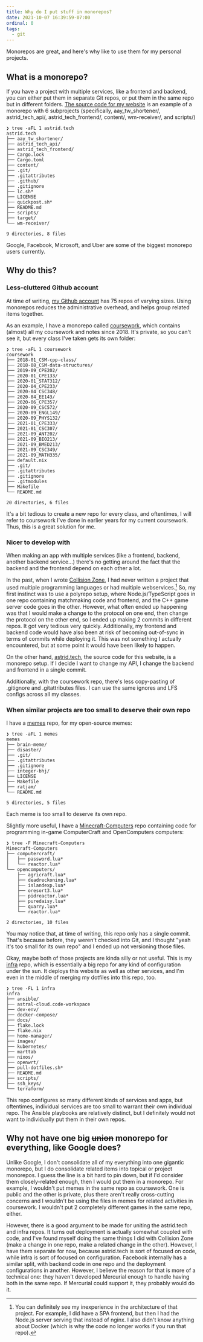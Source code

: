 ```yaml
---
title: Why do I put stuff in monorepos?
date: 2021-10-07 16:39:59-07:00
ordinal: 0
tags:
  - git
---
```


Monorepos are great, and here's why like to use them for my personal projects.

<!-- excerpt -->

## What is a monorepo?

If you have a project with multiple services, like a frontend and backend, you
can either put them in separate Git repos, or put them in the same repo but in
different folders.
[The source code for my website](https://github.com/astralbijection/astrid.tech)
is an example of a monorepo with 6 subprojects (specifically, aay_tw_shortener/,
astrid_tech_api/, astrid_tech_frontend/, content/, wm-receiver/, and scripts/)

```
❯ tree -aFL 1 astrid.tech
astrid.tech
├── aay_tw_shortener/
├── astrid_tech_api/
├── astrid_tech_frontend/
├── Cargo.lock
├── Cargo.toml
├── content/
├── .git/
├── .gitattributes
├── .github/
├── .gitignore
├── lc.sh*
├── LICENSE
├── quickpost.sh*
├── README.md
├── scripts/
├── target/
└── wm-receiver/

9 directories, 8 files
```

Google, Facebook, Microsoft, and Uber are some of the biggest monorepo users
currently.

## Why do this?

### Less-cluttered Github account

At time of writing, [my Github account](https://github.com/astralbijection) has
75 repos of varying sizes. Using monorepos reduces the administrative overhead,
and helps group related items together.

As an example, I have a monorepo called
[coursework](https://github.com/astralbijection/coursework), which contains
(almost) all my coursework and notes since 2018. It's private, so you can't see
it, but every class I've taken gets its own folder:

```
❯ tree -aFL 1 coursework
coursework
├── 2018-01_CSM-cpp-class/
├── 2018-08_CSM-data-structures/
├── 2019-09_CPE202/
├── 2020-01_CPE133/
├── 2020-01_STAT312/
├── 2020-04_CPE233/
├── 2020-04_CSC348/
├── 2020-04_EE143/
├── 2020-06_CPE357/
├── 2020-09_CSC572/
├── 2020-09_ENGL149/
├── 2020-09_PHYS132/
├── 2021-01_CPE333/
├── 2021-01_CSC307/
├── 2021-09_ANT202/
├── 2021-09_BIO213/
├── 2021-09_BMED213/
├── 2021-09_CSC349/
├── 2021-09_MATH335/
├── default.nix
├── .git/
├── .gitattributes
├── .gitignore
├── .gitmodules
├── Makefile
└── README.md

20 directories, 6 files
```

It's a bit tedious to create a new repo for every class, and oftentimes, I will
refer to coursework I've done in earlier years for my current coursework. Thus,
this is a great solution for me.

### Nicer to develop with

When making an app with multiple services (like a frontend, backend, another
backend service...) there's no getting around the fact that the backend and the
frontend depend on each other a lot.

In the past, when I wrote
[Collision Zone](https://github.com/astralbijection/collision-zone.git), I had
never written a project that used multiple programming languages or had multiple
webservices.[^1] So, my first instinct was to use a polyrepo setup, where
Node.js/TypeScript goes in one repo containing matchmaking code and frontend,
and the C++ game server code goes in the other. However, what often ended up
happening was that I would make a change to the protocol on one end, then change
the protocol on the other end, so I ended up making 2 commits in different
repos. It got very tedious very quickly. Additionally, my frontend and backend
code would have also been at risk of becoming out-of-sync in terms of commits
while deploying it. This was not something I actually encountered, but at some
point it would have been likely to happen.

On the other hand,
[astrid.tech](https://github.com/astralbijection/astrid.tech), the source code
for this website, is a monorepo setup. If I decide I want to change my API, I
change the backend and frontend in a single commit.

Additionally, with the coursework repo, there's less copy-pasting of .gitignore
and .gitattributes files. I can use the same ignores and LFS configs across all
my classes.

### When similar projects are too small to deserve their own repo

I have a [memes](https://github.com/astralbijection/memes) repo, for my
open-source memes:

```
❯ tree -aFL 1 memes
memes
├── brain-meme/
├── disaster/
├── .git/
├── .gitattributes
├── .gitignore
├── integer-bhj/
├── LICENSE
├── Makefile
├── ratjam/
└── README.md

5 directories, 5 files
```

Each meme is too small to deserve its own repo.

Slightly more useful, I have a
[Minecraft-Computers](https://github.com/astralbijection/Minecraft-Computers)
repo containing code for programming in-game ComputerCraft and OpenComputers
computers:

```
❯ tree -F Minecraft-Computers
Minecraft-Computers
├── computercraft/
│   ├── password.lua*
│   └── reactor.lua*
└── opencomputers/
    ├── agricraft.lua*
    ├── deadreckoning.lua*
    ├── islandexp.lua*
    ├── oresort3.lua*
    ├── pidreactor.lua*
    ├── puredaisy.lua*
    ├── quarry.lua*
    └── reactor.lua*

2 directories, 10 files
```

You may notice that, at time of writing, this repo only has a single commit.
That's because before, they weren't checked into Git, and I thought "yeah it's
too small for its own repo" and I ended up not versioning those files.

Okay, maybe both of those projects are kinda silly or not useful. This is my
[infra](https://github.com/astralbijection/infra) repo, which is essentially a
big repo for any kind of configuration under the sun. It deploys this website as
well as other services, and I'm even in the middle of merging my dotfiles into
this repo, too.

```
❯ tree -FL 1 infra
infra
├── ansible/
├── astral-cloud.code-workspace
├── dev-env/
├── docker-compose/
├── docs/
├── flake.lock
├── flake.nix
├── home-manager/
├── images/
├── kubernetes/
├── marttab
├── nixos/
├── openwrt/
├── pull-dotfiles.sh*
├── README.md
├── scripts/
├── ssh_keys/
└── terraform/
```

This repo configures so many different kinds of services and apps, but
oftentimes, individual services are too small to warrant their own individual
repo. The Ansible playbooks are relatively distinct, but I definitely would not
want to individually put them in their own repos.

## Why not have one big ~~union~~ monorepo for everything, like Google does?

Unlike Google, I don't consolidate all of my everything into one gigantic
monorepo, but I do consolidate related items into topical or project monorepos.
I guess the line is a bit hard to pin down, but if I'd consider them
closely-related enough, then I would put them in a monorepo. For example, I
wouldn't put memes in the same repo as coursework. One is public and the other
is private, plus there aren't really cross-cutting concerns and I wouldn't be
using the files in memes for related activities in coursework. I wouldn't put 2
completely different games in the same repo, either.

However, there is a good argument to be made for uniting the astrid.tech and
infra repos. It turns out deployment is actually somewhat coupled with code, and
I've found myself doing the same things I did with Collision Zone (make a change
in one repo, make a related change in the other). However, I have them separate
for now, because astrid.tech is sort of focused on code, while infra is sort of
focused on configuration. Facebook internally has a similar split, with backend
code in one repo and the deployment configurations in another. However, I
believe the reason for that is more of a technical one: they haven't developed
Mercurial enough to handle having both in the same repo. If Mercurial could
support it, they probably would do it.

[^1]:
    You can definitely see my inexperience in the architecture of that project.
    For example, I did have a SPA frontend, but then I had the Node.js server
    serving that instead of nginx. I also didn't know anything about Docker
    (which is why the code no longer works if you run that repo).
